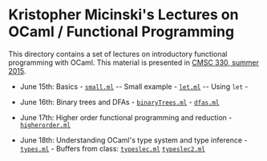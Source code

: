 Kristopher Micinski's Lectures on OCaml / Functional Programming
================================================================

This directory contains a set of lectures on introductory functional
programming with OCaml.  This material is presented in
[CMSC 330, summer 2015](http://www.cs.umd.edu/class/summer2015/cmsc330/).  

- June 15th: Basics
      - [`small.ml`](small.ml) -- Small example
      - [`let.ml`](let.ml) -- Using `let`
      - 

- June 16th: Binary trees and DFAs
      - [`binaryTrees.ml`](binaryTrees.ml) 
      - [`dfas.ml`](dfas.ml)

- June 17th: Higher order functional programming and reduction
      - [`higherorder.ml`](higherorder.ml)

- June 18th: Understanding OCaml's type system and type inference
      - [`types.ml`](types.ml)
      - Buffers from class: [`typeslec.ml`](typeslec.ml) [`typeslec2.ml`](typeslec2.ml)
